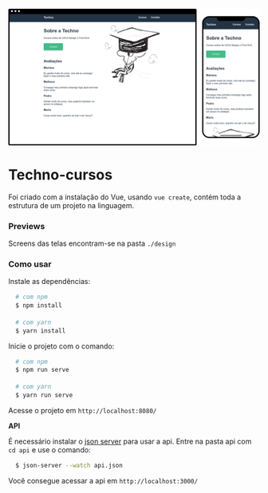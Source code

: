 ![banner](https://raw.githubusercontent.com/lucianesantcs/origamid-vue/master/techno-cursos/design/mockup.png)

# Techno-cursos

Foi criado com a instalação do Vue, usando `vue create`, contém toda a estrutura de um projeto na linguagem.

### Previews

Screens das telas encontram-se na pasta `./design`

### Como usar

Instale as dependências:

```sh
  # com npm
  $ npm install

  # com yarn
  $ yarn install
```

Inicie o projeto com o comando:

```sh
  # com npm
  $ npm run serve

  # com yarn
  $ yarn run serve
```

Acesse o projeto em `http://localhost:8080/`

**API**

É necessário instalar o <a href="https://github.com/typicode/json-server">json server</a> para usar a api.
Entre na pasta api com `cd api` e use o comando:

```sh
  $ json-server --watch api.json
```

Você consegue acessar a api em `http://localhost:3000/`
